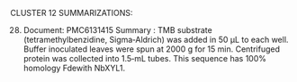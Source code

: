 CLUSTER 12 SUMMARIZATIONS: 

28. Document: PMC6131415
Summary : 
TMB substrate (tetramethylbenzidine, Sigma‐Aldrich) was added in 50 μL to each well.
Buffer inoculated leaves were spun at 2000 g for 15 min.
Centrifuged protein was collected into 1.5‐mL tubes.
This sequence has 100% homology Fdewith NbXYL1.


